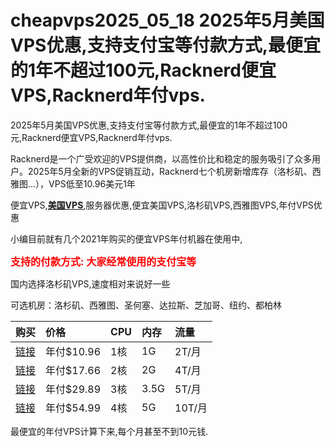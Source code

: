 # cheapvps2025_05_18  2025年5月美国VPS优惠,支持支付宝等付款方式,最便宜的1年不超过100元,Racknerd便宜VPS,Racknerd年付vps.

2025年5月美国VPS优惠,支持支付宝等付款方式,最便宜的1年不超过100元,Racknerd便宜VPS,Racknerd年付vps.
<p style="text-align: left;">Racknerd是一个广受欢迎的VPS提供商，以高性价比和稳定的服务吸引了众多用户。2025年5月全新的VPS促销互动，Racknerd七个机房新增库存（洛杉矶、西雅图...），VPS低至10.96美元1年</p>
<p style="text-align: left;">便宜VPS,<a href="http://www.k3ex.com" target="_blank" rel="noopener"><strong>美国VPS</strong></a>,服务器优惠,便宜美国VPS,洛杉矶VPS,西雅图VPS,年付VPS优惠</p>
<p style="text-align: left;">小编目前就有几个2021年购买的便宜VPS年付机器在使用中,</p>
<p style="text-align: left;"><span style="font-size: 12pt; color: #ff0000;"><strong>支持的付款方式: 大家经常使用的支付宝等</strong></span></p>
<p style="text-align: left;">国内选择洛杉矶VPS,速度相对来说好一些</p>
<p style="text-align: left;">可选机房：洛杉矶、西雅图、圣何塞、达拉斯、芝加哥、纽约、都柏林</p>

<table class="responsive-table alignleft" style="height: 150px;" width="604">
<thead>
<tr>
<th style="text-align: left;">购买</th>
<th style="text-align: left;">价格</th>
<th style="text-align: left;">CPU</th>
<th style="text-align: left;">内存</th>
<th style="text-align: left;">流量</th>
</tr>
</thead>
<tbody>
<tr>
<td style="text-align: left;" data-label="Header 1"><a href="https://my.racknerd.com/aff.php?aff=5534&amp;pid=912" target="_blank" rel="noopener">链接</a></td>
<td data-label="Header 2">年付$10.96</td>
<td data-label="Header 3">1核</td>
<td data-label="Header 4">1G</td>
<td data-label="Header 5">2T/月</td>
</tr>
<tr>
<td data-label="Header 1"><a href="https://my.racknerd.com/aff.php?aff=5534&amp;pid=913" target="_blank" rel="noopener">链接</a></td>
<td data-label="Header 2">年付$17.66</td>
<td data-label="Header 3">2核</td>
<td data-label="Header 4">2G</td>
<td data-label="Header 5">4T/月</td>
</tr>
<tr>
<td data-label="Header 1"><a href="https://my.racknerd.com/aff.php?aff=5534&amp;pid=914" target="_blank" rel="noopener">链接</a></td>
<td data-label="Header 2">年付$29.89</td>
<td data-label="Header 3">3核</td>
<td data-label="Header 4">3.5G</td>
<td data-label="Header 5">5T/月</td>
</tr>
<tr>
<td data-label="Header 1"><a href="https://my.racknerd.com/aff.php?aff=5534&amp;pid=915" target="_blank" rel="noopener">链接</a></td>
<td data-label="Header 2">年付$54.99</td>
<td data-label="Header 3">4核</td>
<td data-label="Header 4">5G</td>
<td data-label="Header 5">10T/月</td>
</tr>
</tbody>
</table>
<p style="text-align: left;">最便宜的年付VPS计算下来,每个月甚至不到10元钱.</p>
